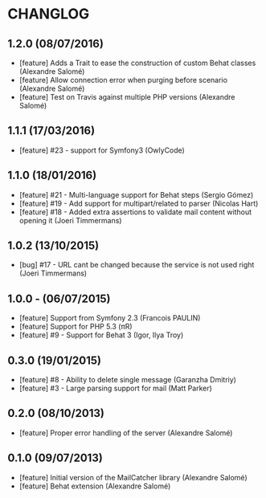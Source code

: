 # CHANGLOG

## 1.2.0 (08/07/2016)

* [feature] Adds a Trait to ease the construction of custom Behat classes (Alexandre Salomé)
* [feature] Allow connection error when purging before scenario (Alexandre Salomé)
* [feature] Test on Travis against multiple PHP versions (Alexandre Salomé)

## 1.1.1 (17/03/2016)

* [feature] #23 - support for Symfony3 (OwlyCode)

## 1.1.0 (18/01/2016)

* [feature] #21 - Multi-language support for Behat steps (Sergio Gómez)
* [feature] #19 - Add support for multipart/related to parser (Nicolas Hart)
* [feature] #18 - Added extra assertions to validate mail content without opening it (Joeri Timmermans)

## 1.0.2 (13/10/2015)

* [bug] #17 - URL cant be changed because the service is not used right (Joeri Timmermans)

## 1.0.0 - (06/07/2015)

* [feature] Support from Symfony 2.3 (Francois PAULIN)
* [feature] Support for PHP 5.3 (πR)
* [feature] #9 - Support for Behat 3 (Igor, Ilya Troy)

## 0.3.0 (19/01/2015)

* [feature] #8 - Ability to delete single message (Garanzha Dmitriy)
* [feature] #3 - Large parsing support for mail (Matt Parker)

## 0.2.0 (08/10/2013)

* [feature] Proper error handling of the server (Alexandre Salomé)

## 0.1.0 (09/07/2013)

* [feature] Initial version of the MailCatcher library (Alexandre Salomé)
* [feature] Behat extension (Alexandre Salomé)
